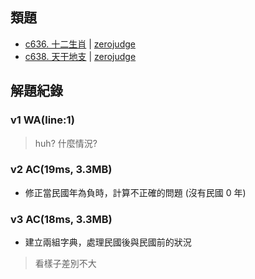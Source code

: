 ## 類題
- [c636. 十二生肖](https://zerojudge.tw/ShowProblem?problemid=c636) | [zerojudge](https://zerojudge.tw/)
- [c638. 天干地支](https://zerojudge.tw/ShowProblem?problemid=c638) | [zerojudge](https://zerojudge.tw/)

## 解題紀錄
### v1 WA(line:1)
> huh? 什麼情況?

### v2 AC(19ms, 3.3MB)
- 修正當民國年為負時，計算不正確的問題 (沒有民國 0 年)

### v3 AC(18ms, 3.3MB)
- 建立兩組字典，處理民國後與民國前的狀況
> 看樣子差別不大